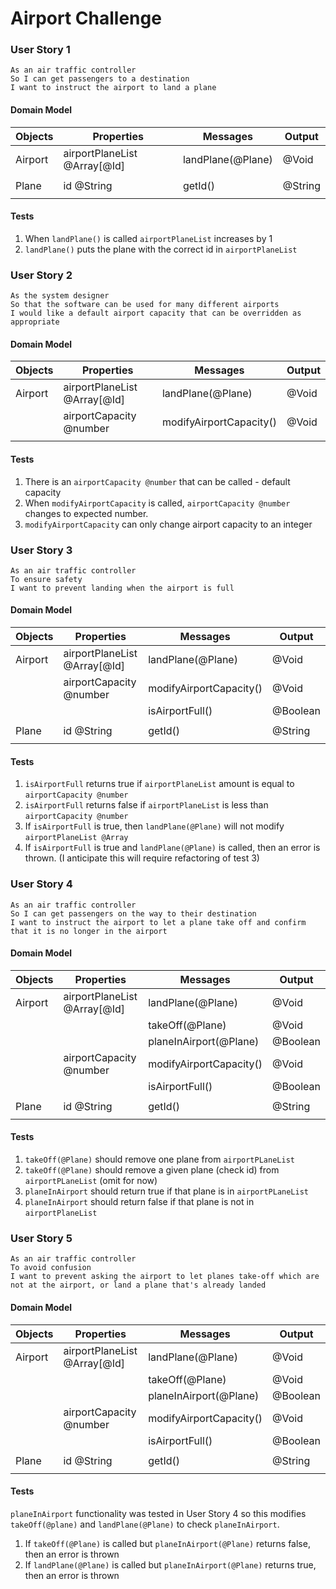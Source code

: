 # Airport Challenge


### User Story 1

``` 
As an air traffic controller
So I can get passengers to a destination
I want to instruct the airport to land a plane
```

#### Domain Model
| Objects     | Properties                     | Messages          | Output   |
| ----------- | ------------------------------ | ----------------- | -------- |
| Airport     | airportPlaneList @Array[@Id]   | landPlane(@Plane) | @Void    |
|             |                                |                   |          |
| Plane       | id @String                     | getId()           | @String  |
|             |                                |                   |          |

#### Tests
1. When `landPlane()` is called `airportPlaneList` increases by 1
2. `landPlane()` puts the plane with the correct id in `airportPlaneList`


### User Story 2

```
As the system designer
So that the software can be used for many different airports
I would like a default airport capacity that can be overridden as appropriate
```

#### Domain Model
| Objects     | Properties                      | Messages               | Output  |
| ----------- | ------------------------------- | -----------------------| --------|
| Airport     | airportPlaneList @Array[@Id]    | landPlane(@Plane)      | @Void   |
|             | airportCapacity @number         | modifyAirportCapacity()| @Void   |
|             |                                 |                        |         |

#### Tests
1. There is an `airportCapacity @number` that can be called - default capacity
2. When `modifyAirportCapacity` is called, `airportCapacity @number` changes to expected number.
3. `modifyAirportCapacity` can only change airport capacity to an integer


### User Story 3

```
As an air traffic controller
To ensure safety
I want to prevent landing when the airport is full
```

#### Domain Model
| Objects     | Properties                     | Messages               | Output   |
| ----------- | ------------------------------ | ---------------------- | -------- |
| Airport     | airportPlaneList @Array[@Id]   | landPlane(@Plane)      | @Void    |
|             | airportCapacity @number        | modifyAirportCapacity()| @Void    |
|             |                                | isAirportFull()        | @Boolean |
|             |                                |                        |          |
| Plane       | id @String                     | getId()                | @String  |
|             |                                |                        |          |

#### Tests
1. `isAirportFull` returns true if `airportPlaneList` amount is equal to `airportCapacity @number`
2. `isAirportFull` returns false if `airportPlaneList` is less than `airportCapacity @number`
3. If `isAirportFull` is true, then `landPlane(@Plane)` will not modify `airportPlaneList @Array`
4. If `isAirportFull` is true and `landPlane(@Plane)` is called, then an error is thrown. (I anticipate this will require refactoring of test 3)

### User Story 4

```
As an air traffic controller
So I can get passengers on the way to their destination
I want to instruct the airport to let a plane take off and confirm that it is no longer in the airport
```

#### Domain Model
| Objects     | Properties                     | Messages               | Output   |
| ----------- | ------------------------------ | ---------------------- | -------- |
| Airport     | airportPlaneList @Array[@Id]   | landPlane(@Plane)      | @Void    |
|             |                                | takeOff(@Plane)        | @Void    |
|             |                                | planeInAirport(@Plane) | @Boolean |
|             | airportCapacity @number        | modifyAirportCapacity()| @Void    |
|             |                                | isAirportFull()        | @Boolean |
|             |                                |                        |          |
| Plane       | id @String                     | getId()                | @String  |
|             |                                |                        |          |

#### Tests
1. `takeOff(@Plane)` should remove one plane from `airportPLaneList`
2. `takeOff(@Plane)` should remove a given plane (check id) from `airportPLaneList` (omit for now)
3. `planeInAirport` should return true if that plane is in `airportPLaneList`
4. `planeInAirport` should return false if that plane is not in `airportPlaneList`

### User Story 5

```
As an air traffic controller
To avoid confusion
I want to prevent asking the airport to let planes take-off which are not at the airport, or land a plane that's already landed
```

#### Domain Model
| Objects     | Properties                     | Messages               | Output   |
| ----------- | ------------------------------ | ---------------------- | -------- |
| Airport     | airportPlaneList @Array[@Id]   | landPlane(@Plane)      | @Void    |
|             |                                | takeOff(@Plane)        | @Void    |
|             |                                | planeInAirport(@Plane) | @Boolean |
|             | airportCapacity @number        | modifyAirportCapacity()| @Void    |
|             |                                | isAirportFull()        | @Boolean |
|             |                                |                        |          |
| Plane       | id @String                     | getId()                | @String  |
|             |                                |                        |          |

#### Tests

`planeInAirport` functionality was tested in User Story 4 so this modifies `takeOff(@plane)` and `landPlane(@Plane)` to check `planeInAirport`.

1. If `takeOff(@Plane)` is called but `planeInAirport(@Plane)` returns false, then an error is thrown
2. If `landPlane(@Plane)` is called but `planeInAirport(@Plane)` returns true, then an error is thrown